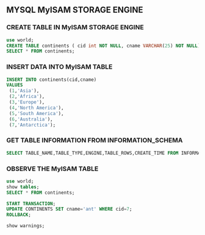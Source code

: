## MYSQL MyISAM STORAGE ENGINE

### CREATE TABLE IN MyISAM STORAGE ENGINE
```sql
use world;
CREATE TABLE continents ( cid int NOT NULL, cname VARCHAR(25) NOT NULL) ENGINE=MyISAM;
SELECT * FROM continents;
```

### INSERT DATA INTO MyISAM TABLE
```sql
INSERT INTO continents(cid,cname) 
VALUES
 (1,'Asia'),
 (2,'Africa'),
 (3,'Europe'),
 (4,'North America'),
 (5,'South America'),
 (6,'Australia'),
 (7,'Antarctica');
```

### GET TABLE INFORMATION FROM INFORMATION_SCHEMA
```sql
SELECT TABLE_NAME,TABLE_TYPE,ENGINE,TABLE_ROWS,CREATE_TIME FROM INFORMATION_SCHEMA.TABLES WHERE ENGINE='MyISAM';
```

### OBSERVE THE MyISAM TABLE
```sql
use world;
show tables;
SELECT * FROM continents;

START TRANSACTION;
UPDATE CONTINENTS SET cname='ant' WHERE cid=7;
ROLLBACK;

show warnings;
```
